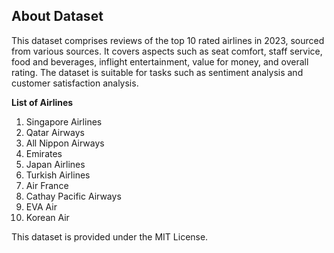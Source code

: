 
## About Dataset

This dataset comprises reviews of the top 10 rated airlines in 2023, sourced from various sources. It covers aspects such as seat comfort, staff service, food and beverages, inflight entertainment, value for money, and overall rating. The dataset is suitable for tasks such as sentiment analysis and customer satisfaction analysis.

**List of Airlines**

1. Singapore Airlines
2. Qatar Airways
3. All Nippon Airways
4. Emirates
5. Japan Airlines
6. Turkish Airlines
7. Air France
8. Cathay Pacific Airways
9. EVA Air
10. Korean Air

This dataset is provided under the MIT License.
